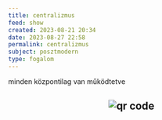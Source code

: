 ```yaml
---
title: centralizmus
feed: show
created: 2023-08-21 20:34
date: 2023-08-27 22:58
permalink: centralizmus
subject: posztmodern
type: fogalom
---
```


minden központilag van működtetve



## <p style="text-align: center;"><img src="https://chart.googleapis.com/chart?cht=qr&chl=https://notes.andrasdenes.com/centralizmus&chs=180x180&choe=UTF-8&chld=L|2" alt="qr code"></p>

